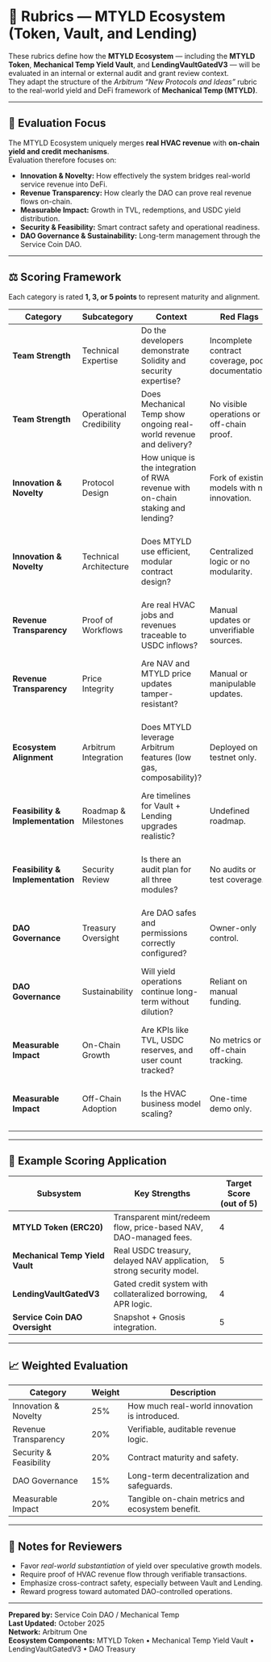# 🧩 Rubrics — MTYLD Ecosystem (Token, Vault, and Lending)

These rubrics define how the **MTYLD Ecosystem** — including the **MTYLD Token**, **Mechanical Temp Yield Vault**, and **LendingVaultGatedV3** — will be evaluated in an internal or external audit and grant review context.  
They adapt the structure of the *Arbitrum “New Protocols and Ideas”* rubric to the real-world yield and DeFi framework of **Mechanical Temp (MTYLD)**.

---

## 🎯 Evaluation Focus

The MTYLD Ecosystem uniquely merges **real HVAC revenue** with **on-chain yield and credit mechanisms**.  
Evaluation therefore focuses on:

- **Innovation & Novelty:** How effectively the system bridges real-world service revenue into DeFi.  
- **Revenue Transparency:** How clearly the DAO can prove real revenue flows on-chain.  
- **Measurable Impact:** Growth in TVL, redemptions, and USDC yield distribution.  
- **Security & Feasibility:** Smart contract safety and operational readiness.  
- **DAO Governance & Sustainability:** Long-term management through the Service Coin DAO.

---

## ⚖️ Scoring Framework

Each category is rated **1, 3, or 5 points** to represent maturity and alignment.

| Category | Subcategory | Context | Red Flags | Score 1 | Score 3 | Score 5 |
|-----------|--------------|----------|------------|----------|----------|----------|
| **Team Strength** | Technical Expertise | Do the developers demonstrate Solidity and security expertise? | Incomplete contract coverage, poor documentation. | No Solidity or audit history. | Moderate contract experience with some audits. | Proven track record of deployed, verified contracts. |
| **Team Strength** | Operational Credibility | Does Mechanical Temp show ongoing real-world revenue and delivery? | No visible operations or off-chain proof. | Some operational data, limited transparency. | Full proof of real HVAC business + verifiable revenue deposits. |
| **Innovation & Novelty** | Protocol Design | How unique is the integration of RWA revenue with on-chain staking and lending? | Fork of existing models with no innovation. | Partial adaptation of yield models. | Fully original hybrid between DeFi and business yield. |
| **Innovation & Novelty** | Technical Architecture | Does MTYLD use efficient, modular contract design? | Centralized logic or no modularity. | Basic modular design. | Robust modular architecture with isolated risk per subsystem. |
| **Revenue Transparency** | Proof of Workflows | Are real HVAC jobs and revenues traceable to USDC inflows? | Manual updates or unverifiable sources. | Some proof via DAO reporting. | Fully transparent deposits verifiable on Arbiscan. |
| **Revenue Transparency** | Price Integrity | Are NAV and MTYLD price updates tamper-resistant? | Manual or manipulable updates. | Controlled by owner only. | Time-locked or DAO-approved NAV updates. |
| **Ecosystem Alignment** | Arbitrum Integration | Does MTYLD leverage Arbitrum features (low gas, composability)? | Deployed on testnet only. | Mainnet deployed but isolated. | Fully deployed and interacting with other Arbitrum protocols. |
| **Feasibility & Implementation** | Roadmap & Milestones | Are timelines for Vault + Lending upgrades realistic? | Undefined roadmap. | General targets only. | Detailed roadmap with testable milestones. |
| **Feasibility & Implementation** | Security Review | Is there an audit plan for all three modules? | No audits or test coverage. | Partial self-audit. | Professional audit and Hardhat tests with coverage report. |
| **DAO Governance** | Treasury Oversight | Are DAO safes and permissions correctly configured? | Owner-only control. | Multisig present, limited transparency. | Gnosis Safe + verified Snapshot governance. |
| **DAO Governance** | Sustainability | Will yield operations continue long-term without dilution? | Reliant on manual funding. | Partial revenue automation. | Fully automated Service Coin DAO revenue feed. |
| **Measurable Impact** | On-Chain Growth | Are KPIs like TVL, USDC reserves, and user count tracked? | No metrics or off-chain tracking. | Manual reporting. | Live subgraph + dashboard metrics. |
| **Measurable Impact** | Off-Chain Adoption | Is the HVAC business model scaling? | One-time demo only. | Active clients, low volume. | Ongoing monthly revenue with DAO allocation. |

---

## 🧾 Example Scoring Application

| Subsystem | Key Strengths | Target Score (out of 5) |
|------------|----------------|--------------------------|
| **MTYLD Token (ERC20)** | Transparent mint/redeem flow, price-based NAV, DAO-managed fees. | 4 |
| **Mechanical Temp Yield Vault** | Real USDC treasury, delayed NAV application, strong security model. | 5 |
| **LendingVaultGatedV3** | Gated credit system with collateralized borrowing, APR logic. | 4 |
| **Service Coin DAO Oversight** | Snapshot + Gnosis integration. | 5 |

---

## 📈 Weighted Evaluation

| Category | Weight | Description |
|-----------|--------|-------------|
| Innovation & Novelty | 25% | How much real-world innovation is introduced. |
| Revenue Transparency | 20% | Verifiable, auditable revenue logic. |
| Security & Feasibility | 20% | Contract maturity and safety. |
| DAO Governance | 15% | Long-term decentralization and safeguards. |
| Measurable Impact | 20% | Tangible on-chain metrics and ecosystem benefit. |

---

## 🧩 Notes for Reviewers

- Favor *real-world substantiation* of yield over speculative growth models.  
- Require proof of HVAC revenue flow through verifiable transactions.  
- Emphasize cross-contract safety, especially between Vault and Lending.  
- Reward progress toward automated DAO-controlled operations.

---

**Prepared by:** Service Coin DAO / Mechanical Temp  
**Last Updated:** October 2025  
**Network:** Arbitrum One  
**Ecosystem Components:** MTYLD Token • Mechanical Temp Yield Vault • LendingVaultGatedV3 • DAO Treasury  
